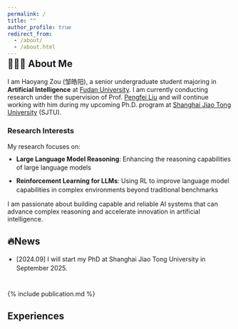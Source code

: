 ```yaml
---
permalink: /
title: ""
author_profile: true
redirect_from: 
  - /about/
  - /about.html
---
```

<style>
h2:first-of-type {
    margin-top: -12px !important;
}
</style>

## <span class='anchor' id='about-me'></span>🧑🏻‍💻 About Me

I am Haoyang Zou (邹皓阳), a senior undergraduate student majoring in **Artificial Intelligence** at  [Fudan University](https://www.fudan.edu.cn/). I am currently conducting research under the supervision of Prof. [Pengfei Liu](http://pfliu.com/) and will continue working with him during my upcoming Ph.D. program at [Shanghai Jiao Tong University](https://en.sjtu.edu.cn/) (SJTU).


<h3>Research Interests</h3>
<p style="margin-bottom: 8px;">My research focuses on:</p>
<ul style="margin: 10px 0; padding-left: 20px; line-height: 1.4;">
    <li style="margin-bottom: 10px;"><strong>Large Language Model Reasoning</strong>: Enhancing the reasoning capabilities of large language models</li>
    <li style="margin-bottom: 10px;"><strong>Reinforcement Learning for LLMs</strong>: Using RL to improve language model capabilities in complex environments beyond traditional benchmarks</li>
</ul>

I am passionate about building capable and reliable AI systems that can advance complex reasoning and accelerate innovation in artificial intelligence.

## <span class='anchor' id='news'></span>🔥News
<ul style="margin: 10px 0; padding-left: 20px; line-height: 1.4; margin-bottom: 40px;">
    <li style="margin-bottom: 10px;">[2024.09] I will start my PhD at Shanghai Jiao Tong University in September 2025.</li>
    <!-- <li style="margin-bottom: 10px;"></li> -->
</ul>

{% include publication.md %}

## <span class='anchor' id='experiences'></span>Experiences
